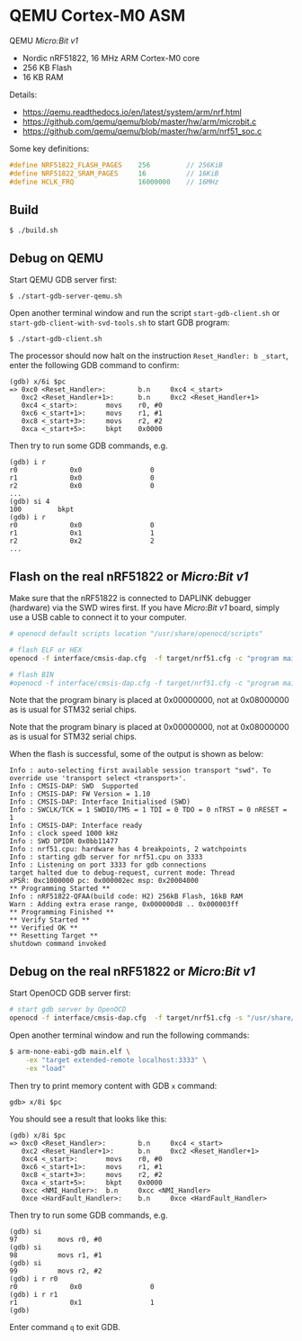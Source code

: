 # QEMU Cortex-M0 ASM

QEMU _Micro:Bit v1_

- Nordic nRF51822, 16 MHz ARM Cortex-M0 core
- 256 KB Flash
- 16 KB RAM

Details:

- https://qemu.readthedocs.io/en/latest/system/arm/nrf.html
- https://github.com/qemu/qemu/blob/master/hw/arm/microbit.c
- https://github.com/qemu/qemu/blob/master/hw/arm/nrf51_soc.c

Some key definitions:

```c
#define NRF51822_FLASH_PAGES    256         // 256KiB
#define NRF51822_SRAM_PAGES     16          // 16KiB
#define HCLK_FRQ                16000000    // 16MHz
```

## Build

`$ ./build.sh`

## Debug on QEMU

Start QEMU GDB server first:

`$ ./start-gdb-server-qemu.sh`

Open another terminal window and run the script `start-gdb-client.sh` or `start-gdb-client-with-svd-tools.sh` to start GDB program:

`$ ./start-gdb-client.sh`

The processor should now halt on the instruction `Reset_Handler: b _start`, enter the following GDB command to confirm:

```gdb
(gdb) x/6i $pc
=> 0xc0 <Reset_Handler>:        b.n     0xc4 <_start>
   0xc2 <Reset_Handler+1>:      b.n     0xc2 <Reset_Handler+1>
   0xc4 <_start>:       movs    r0, #0
   0xc6 <_start+1>:     movs    r1, #1
   0xc8 <_start+3>:     movs    r2, #2
   0xca <_start+5>:     bkpt    0x0000
```

Then try to run some GDB commands, e.g.

```gdb
(gdb) i r
r0             0x0                 0
r1             0x0                 0
r2             0x0                 0
...
(gdb) si 4
100         bkpt
(gdb) i r
r0             0x0                 0
r1             0x1                 1
r2             0x2                 2
...
```

## Flash on the real nRF51822 or _Micro:Bit v1_

Make sure that the nRF51822 is connected to DAPLINK debugger (hardware) via the SWD wires first. If you have _Micro:Bit v1_ board, simply use a USB cable to connect it to your computer.

```bash
# openocd default scripts location "/usr/share/openocd/scripts"

# flash ELF or HEX
openocd -f interface/cmsis-dap.cfg  -f target/nrf51.cfg -c "program main.elf verify reset exit"

# flash BIN
#openocd -f interface/cmsis-dap.cfg -f target/nrf51.cfg -c "program main.bin verify reset exit 0x00000000"
```

Note that the program binary is placed at 0x00000000, not at 0x08000000 as is usual for STM32 serial chips.

Note that the program binary is placed at 0x00000000, not at 0x08000000 as is usual for STM32 serial chips.

When the flash is successful, some of the output is shown as below:

```text
Info : auto-selecting first available session transport "swd". To override use 'transport select <transport>'.
Info : CMSIS-DAP: SWD  Supported
Info : CMSIS-DAP: FW Version = 1.10
Info : CMSIS-DAP: Interface Initialised (SWD)
Info : SWCLK/TCK = 1 SWDIO/TMS = 1 TDI = 0 TDO = 0 nTRST = 0 nRESET = 1
Info : CMSIS-DAP: Interface ready
Info : clock speed 1000 kHz
Info : SWD DPIDR 0x0bb11477
Info : nrf51.cpu: hardware has 4 breakpoints, 2 watchpoints
Info : starting gdb server for nrf51.cpu on 3333
Info : Listening on port 3333 for gdb connections
target halted due to debug-request, current mode: Thread
xPSR: 0xc1000000 pc: 0x000002ec msp: 0x20004000
** Programming Started **
Info : nRF51822-QFAA(build code: H2) 256kB Flash, 16kB RAM
Warn : Adding extra erase range, 0x000000d8 .. 0x000003ff
** Programming Finished **
** Verify Started **
** Verified OK **
** Resetting Target **
shutdown command invoked
```

## Debug on the real nRF51822 or _Micro:Bit v1_

Start OpenOCD GDB server first:

```bash
# start gdb server by OpenOCD
openocd -f interface/cmsis-dap.cfg  -f target/nrf51.cfg -s "/usr/share/openocd/scripts"
```

Open another terminal window and run the following commands:

```bash
$ arm-none-eabi-gdb main.elf \
    -ex "target extended-remote localhost:3333" \
    -ex "load"
```

Then try to print memory content with GDB `x` command:

```gdb
gdb> x/8i $pc
```

You should see a result that looks like this:

```text
(gdb) x/8i $pc
=> 0xc0 <Reset_Handler>:        b.n     0xc4 <_start>
   0xc2 <Reset_Handler+1>:      b.n     0xc2 <Reset_Handler+1>
   0xc4 <_start>:       movs    r0, #0
   0xc6 <_start+1>:     movs    r1, #1
   0xc8 <_start+3>:     movs    r2, #2
   0xca <_start+5>:     bkpt    0x0000
   0xcc <NMI_Handler>:  b.n     0xcc <NMI_Handler>
   0xce <HardFault_Handler>:    b.n     0xce <HardFault_Handler>
```

Then try to run some GDB commands, e.g.

```gdb
(gdb) si
97          movs r0, #0
(gdb) si
98          movs r1, #1
(gdb) si
99          movs r2, #2
(gdb) i r r0
r0             0x0                 0
(gdb) i r r1
r1             0x1                 1
(gdb)
```

Enter command `q` to exit GDB.
